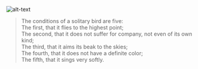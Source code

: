 ![alt-text](https://github.com/ieorekhov/Way-of-knowledge/blob/main/Berserk.jpg)
>The conditions of a solitary bird are five:\
The first, that it flies to the highest point;\
The second, that it does not suffer for company, not even of its own kind;\
The third, that it aims its beak to the skies;\
The fourth, that it does not have a definite color;\
The fifth, that it sings very softly.


